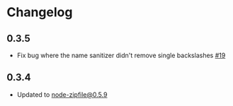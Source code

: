 # Changelog

## 0.3.5

- Fix bug where the name sanitizer didn't remove single backslashes [#19](https://github.com/mapbox/shapefile-fairy/issues/19)

## 0.3.4

 - Updated to node-zipfile@0.5.9
